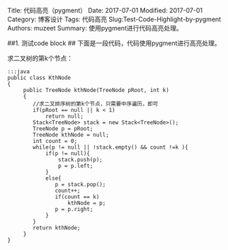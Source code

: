 Title: 代码高亮（pygment）
Date: 2017-07-01
Modified: 2017-07-01
Category: 博客设计
Tags: 代码高亮
Slug:Test-Code-Highlight-by-pygment
Authors: muzeet
Summary: 使用pygment进行代码高亮处理。

##1. 测试code block ##
下面是一段代码，代码使用pygment进行高亮处理。

求二叉树的第k个节点：

	:::java
	public class KthNode
	{
		 public TreeNode kthNode(TreeNode pRoot, int k)
		 {
	        //求二叉排序树的第k个节点，只需要中序遍历，即可
	        if(pRoot == null || k < 1)
	            return null;
	        Stack<TreeNode> stack = new Stack<TreeNode>();
	        TreeNode p = pRoot;
	        TreeNode kthNode = null;
	        int count = 0;
	        while(p != null || !stack.empty() && count !=k ){
	            if(p != null){
	                stack.push(p);
	                p = p.left;
	            }
	            else{
	               p = stack.pop();
	               count++;
	               if(count == k)
	                   kthNode = p;
	               p = p.right;
	            }
	        }
	        return kthNode;
		 }
	}
	